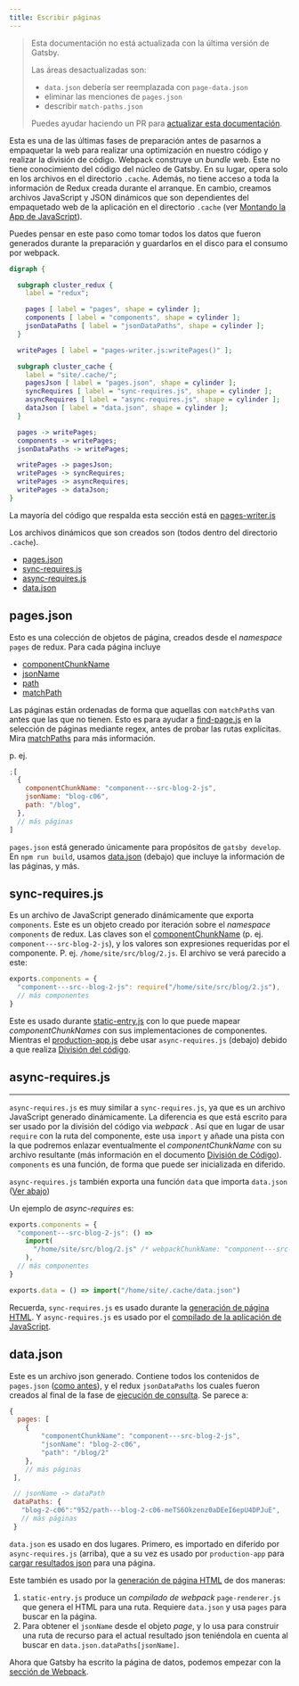 ```yaml
---
title: Escribir páginas
---
```


> Esta documentación no está actualizada con la última versión de Gatsby.
>
> Las áreas desactualizadas son:
>
> - `data.json` debería ser reemplazada con `page-data.json`
> - eliminar las menciones de `pages.json`
> - describir `match-paths.json`
>
> Puedes ayudar haciendo un PR para [actualizar esta documentación](https://github.com/gatsbyjs/gatsby/issues/14228).

Esta es una de las últimas fases de preparación antes de pasarnos a empaquetar la web para realizar una optimización en nuestro código y realizar la división de código. Webpack construye un _bundle_ web. Este no tiene conocimiento del código del núcleo de Gatsby. En su lugar, opera solo en los archivos en el directorio `.cache`. Además, no tiene acceso a toda la información de Redux creada durante el arranque. En cambio, creamos archivos JavaScript y JSON dinámicos que son dependientes del empaquetado web de la aplicación en el directorio `.cache` (ver [Montando la App de JavaScript](/docs/production-app/)). 

Puedes pensar en este paso como tomar todos los datos que fueron generados durante la preparación y guardarlos en el disco para el consumo por webpack.

```dot
digraph {

  subgraph cluster_redux {
    label = "redux";

    pages [ label = "pages", shape = cylinder ];
    components [ label = "components", shape = cylinder ];
    jsonDataPaths [ label = "jsonDataPaths", shape = cylinder ];
  }

  writePages [ label = "pages-writer.js:writePages()" ];

  subgraph cluster_cache {
    label = "site/.cache/";
    pagesJson [ label = "pages.json", shape = cylinder ];
    syncRequires [ label = "sync-requires.js", shape = cylinder ];
    asyncRequires [ label = "async-requires.js", shape = cylinder ];
    dataJson [ label = "data.json", shape = cylinder ];
  }

  pages -> writePages;
  components -> writePages;
  jsonDataPaths -> writePages;

  writePages -> pagesJson;
  writePages -> syncRequires;
  writePages -> asyncRequires;
  writePages -> dataJson;
}
```

La mayoría del código que respalda esta sección está en [pages-writer.js](https://github.com/gatsbyjs/gatsby/blob/master/packages/gatsby/src/internal-plugins/query-runner/pages-writer.js)

Los archivos dinámicos que son creados son (todos dentro del directorio `.cache`).

- [pages.json](#pagesjson)
- [sync-requires.js](#sync-requiresjs)
- [async-requires.js](#async-requiresjs)
- [data.json](#datajson)

## pages.json

Esto es una colección de objetos de página, creados desde el _namespace_ `pages` de redux. Para cada página incluye

- [componentChunkName](/docs/gatsby-internals-terminology/#componentchunkname)
- [jsonName](/docs/gatsby-internals-terminology/#jsonname)
- [path](/docs/gatsby-internals-terminology/#path)
- [matchPath](/docs/gatsby-internals-terminology/#matchpath)

Las páginas están ordenadas de forma que aquellas con `matchPath`s van antes que las que no tienen. Esto es para ayudar a [find-page.js](https://github.com/gatsbyjs/gatsby/blob/master/packages/gatsby/cache-dir/find-page.js) en la selección de páginas mediante regex, antes de probar las rutas explícitas. Mira [matchPaths](/docs/gatsby-internals-terminology/#matchpath) para más información.

p. ej.

```javascript
;[
  {
    componentChunkName: "component---src-blog-2-js",
    jsonName: "blog-c06",
    path: "/blog",
  },
  // más páginas
]
```

`pages.json` está generado únicamente para propósitos de `gatsby develop`. En `npm run build`, usamos [data.json](/docs/write-pages/#datajson) (debajo) que incluye la información de las páginas, y más.

## sync-requires.js

Es un archivo de JavaScript generado dinámicamente que exporta `components`. Este es un objeto creado por iteración sobre el _namespace_ `components` de redux. Las claves son el [componentChunkName](/docs/gatsby-internals-terminology/#componentchunkname) (p. ej. `component---src-blog-2-js`), y los valores son expresiones requeridas por el componente. P. ej. `/home/site/src/blog/2.js`. El archivo se verá parecido a este:

```javascript
exports.components = {
  "component---src--blog-2-js": require("/home/site/src/blog/2.js"),
  // más componentes
}
```

Este es usado durante [static-entry.js](https://github.com/gatsbyjs/gatsby/blob/master/packages/gatsby/cache-dir/static-entry.js) con lo que puede mapear _componentChunkNames_ con sus implementaciones de componentes. Mientras el [production-app.js](https://github.com/gatsbyjs/gatsby/blob/master/packages/gatsby/cache-dir/production-app.js) debe usar `async-requires.js` (debajo) debido a que realiza [División del código](/docs/how-code-splitting-works/).

## async-requires.js

---

`async-requires.js`  es muy similar a `sync-requires.js`, ya que es un archivo JavaScript generado dinámicamente. La diferencia es que está escrito para ser usado por la división del código via _webpack_ . Así que en lugar de usar `require` con la ruta del componente, este usa `import` y añade una pista con la que podremos enlazar eventualmente el _componentChunkName_ con su archivo resultante (más información en el documento [División de Código](/docs/how-code-splitting-works/)). `components` es una función, de forma que puede ser inicializada en diferido.

`async-requires.js` también exporta una función `data` que importa `data.json` ([Ver abajo](/docs/write-pages/#datajson))

Un ejemplo de _async-requires_ es:

```javascript
exports.components = {
  "component---src-blog-2-js": () =>
    import(
      "/home/site/src/blog/2.js" /* webpackChunkName: "component---src-blog-2-js" */
    ),
  // más componentes
}

exports.data = () => import("/home/site/.cache/data.json")
```

Recuerda, `sync-requires.js` es usado durante la [generación de página HTML](/docs/html-generation/). Y `async-requires.js` es usado por el [compilado de la aplicación de JavaScript](/docs/production-app/).

## data.json

Este es un archivo json generado. Contiene todos los contenidos de `pages.json` ([como antes](/docs/write-pages/#pagesjson)), y el redux `jsonDataPaths` los cuales fueron creados al final de la fase de [ejecución de consulta](/docs/query-execution/#save-query-results-to-redux-and-disk). Se parece a: 

```javascript
{
  pages: [
    {
        "componentChunkName": "component---src-blog-2-js",
        "jsonName": "blog-2-c06",
        "path": "/blog/2"
    },
    // más páginas
 ],

 // jsonName -> dataPath
 dataPaths: {
   "blog-2-c06":"952/path---blog-2-c06-meTS6Okzenz0aDEeI6epU4DPJuE",
   // más páginas
 }
```

`data.json` es usado en dos lugares. Primero, es importado en diferido por `async-requires.js` (arriba), que a su vez es usado por `production-app` para [cargar resultados json](/docs/production-app/#load-page-resources) para una página.

Este también es usado por la [generación de página HTML](/docs/html-generation/) de dos maneras:

1. `static-entry.js` produce un _compilado de webpack_ `page-renderer.js` que genera el HTML para una ruta. Requiere `data.json` y usa `pages` para buscar en la página.
2. Para obtener el `jsonName` desde el objeto _page_, y lo usa para construir una ruta de recurso para el actual resultado json teniéndola en cuenta al buscar en `data.json.dataPaths[jsonName]`.

Ahora que Gatsby ha escrito la página de datos, podemos empezar con la [sección de Webpack](/docs/webpack-and-ssr/).
